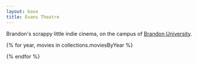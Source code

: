```yaml
---
layout: base
title: Evans Theatre
---
```


Brandon's scrappy little indie cinema, on the campus of [Brandon University](https://www.brandonu.ca/).

{% for year, movies in collections.moviesByYear %}

{% endfor %}